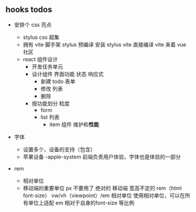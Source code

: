 ## hooks todos

- 安排个 css 亮点
  - stylus
    css 超集
  - 拥有 vite 脚手架
    stylus 预编译 安装 stylus
    vite 直接编译
    vite 来着 vue 社区
  - react 组件设计
    - 开发任务单元
    - 设计组件
      界面功能 状态 响应式
      - 新建 todo 表单
      - 修改 列表
      - 删除
    - 按功能划分 粒度
      - form
      - list 列表
        - item 组件
         维护和**性能**

- 字体
    - 设置多个，设备的支持（包含）
    - 苹果设备 -apple-system 前端负责用户体验，字体也是体验的一部分
- rem
    - 相对单位
    - 移动端的重要单位 px 不要用了 绝对的
        移动端 宽高不定的 rem（html font-size） vw/vh（viewpoint）/em 相对单位
        使用相对单位，可以在所有单位上适配
        em 相对于自身的font-size 等比例
